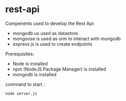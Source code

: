 # rest-api
Compenents used to develop the Rest Api:
- mongodb us used as datastore
- mongoose is used as orm to interact with mongodb
- express js is used to create endpoints

Prerequisites:
- Node is installed
- npm (NodeJS Package Manager) is installed
- mongodb is installed

command to start : 
```
node server.js
```
